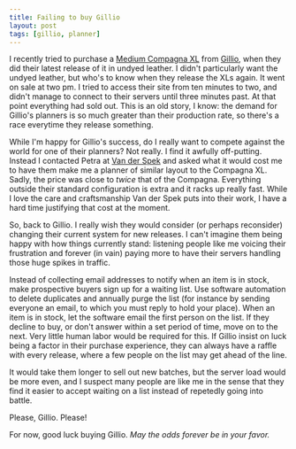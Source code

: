 ```yaml
---
title: Failing to buy Gillio
layout: post
tags: [gillio, planner]
---
```


I recently tried to purchase a [Medium Compagna XL](https://www.gillio.be/en/leather-items/planners-covers/organiser-medium-compagna-xl-2) from [Gillio](https://www.gillio.be), when they did their latest release of it in undyed leather. I didn't particularly want the undyed leather, but who's to know when they release the XLs again. It went on sale at two pm. I tried to access their site from ten minutes to two, and didn't manage to connect to their servers until three minutes past. At that point everything had sold out. This is an old story, I know: the demand for Gillio's planners is so much greater than their production rate, so there's a race everytime they release something. 

While I'm happy for Gillio's success, do I really want to compete against the world for one of their planners? Not really. I find it awfully off-putting. Instead I contacted Petra at [Van der Spek](https://vdsshop.com) and asked what it would cost me to have them make me a planner of similar layout to the Compagna XL. Sadly, the price was close to *twice* that of the Compagna. Everything outside their standard configuration is extra and it racks up really fast. While I love the care and craftsmanship Van der Spek puts into their work, I have a hard time justifying that cost at the moment.

So, back to Gillio. I really wish they would consider (or perhaps reconsider) changing their current system for new releases. I can't imagine them being happy with how things currently stand: listening people like me voicing their frustration and forever (in vain) paying more to have their servers handling those huge spikes in traffic.

Instead of collecting email addresses to notify when an item is in stock, make prospective buyers sign up for a waiting list. Use software automation to delete duplicates and annually purge the list (for instance by sending everyone an email, to which you must reply to hold your place). When an item is in stock, let the software email the first person on the list. If they decline to buy, or don't answer within a set period of time, move on to the next. Very little human labor would be required for this. If Gillio insist on luck being a factor in their purchase experience, they can always have a raffle with every release, where a few people on the list may get ahead of the line.

It would take them longer to sell out new batches, but the server load would be more even, and I suspect many people are like me in the sense that they find it easier to accept waiting on a list instead of repetedly going into battle.

Please, Gillio. Please!

For now, good luck buying Gillio. *May the odds forever be in your favor.*